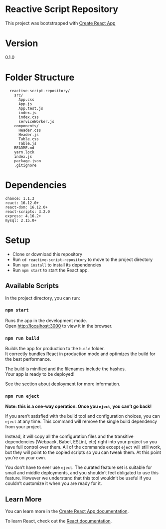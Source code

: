 # Reactive Script Repository

This project was bootstrapped with [Create React App](https://github.com/facebook/create-react-app)

# Version
0.1.0

# Folder Structure

```
  reactive-script-repository/
    src/
      App.css
      App.js
      App.test.js
      index.js
      index.css
      serviceWorker.js
    components/
      Header.css
      Header.js
      Table.css
      Table.js
    README.md
    yarn.lock
    index.js
    package.json
    .gitignore
```
# Dependencies
    chance: 1.1.3
    react: 16.12.0+
    react-dom: 16.12.0+
    react-scripts: 3.2.0
    express: 4.16.2+
    mysql: 2.15.0+

# Setup

- Clone or download this repository
- Run `cd reactive-script-repository` to move to the project directory
- Run `npm install` to install its dependencies
- Run `npm start` to start the React app.

## Available Scripts

In the project directory, you can run:

### `npm start`

Runs the app in the development mode.<br>
Open [http://localhost:3000](http://localhost:3000) to view it in the browser.

### `npm run build`

Builds the app for production to the `build` folder.<br>
It correctly bundles React in production mode and optimizes the build for the best performance.

The build is minified and the filenames include the hashes.<br>
Your app is ready to be deployed!

See the section about [deployment](https://facebook.github.io/create-react-app/docs/deployment) for more information.

### `npm run eject`

**Note: this is a one-way operation. Once you `eject`, you can’t go back!**

If you aren’t satisfied with the build tool and configuration choices, you can `eject` at any time. This command will remove the single build dependency from your project.

Instead, it will copy all the configuration files and the transitive dependencies (Webpack, Babel, ESLint, etc) right into your project so you have full control over them. All of the commands except `eject` will still work, but they will point to the copied scripts so you can tweak them. At this point you’re on your own.

You don’t have to ever use `eject`. The curated feature set is suitable for small and middle deployments, and you shouldn’t feel obligated to use this feature. However we understand that this tool wouldn’t be useful if you couldn’t customize it when you are ready for it.

## Learn More

You can learn more in the [Create React App documentation](https://facebook.github.io/create-react-app/docs/getting-started).

To learn React, check out the [React documentation](https://reactjs.org/).
